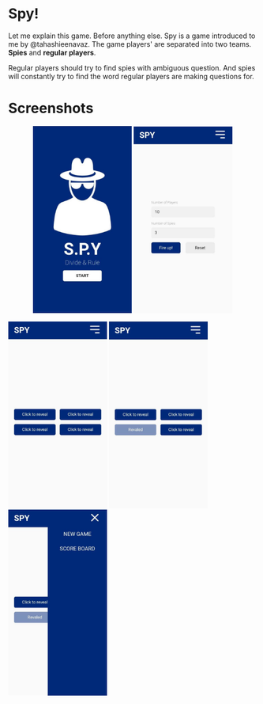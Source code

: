 # Spy!

Let me explain this game. Before anything else.
Spy is a game introduced to me by @tahashieenavaz.
The game players' are separated into two teams.
**Spies** and **regular players**.

Regular players should try to find spies with ambiguous question. And spies will constantly try to find the word regular players are making questions for.

# Screenshots

<p align="center">
    <img src="https://raw.githubusercontent.com/tahashieenavaz/spy/main/screenshots/homepage.jpeg" alt="Homepage" width="200"/>
    <img src="https://raw.githubusercontent.com/tahashieenavaz/spy/main/screenshots/settings-page.jpeg" alt="Settings Page" width="200"/>
</p>

<img src="https://raw.githubusercontent.com/tahashieenavaz/spy/main/screenshots/cards.jpeg" alt="Cards Page" width="200"/>

<img src="https://raw.githubusercontent.com/tahashieenavaz/spy/main/screenshots/revealed-card.jpeg" alt="Revealed Card" width="200"/>

<img src="https://raw.githubusercontent.com/tahashieenavaz/spy/main/screenshots/sidebar.jpeg" alt="Sidebar" width="200"/>
